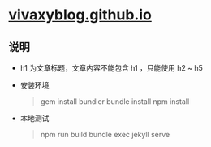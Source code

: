 # [vivaxyblog.github.io](http://vivaxyblog.github.io)

## 说明

- h1 为文章标题，文章内容不能包含 h1 ，只能使用 h2 ~ h5

- 安装环境

    > gem install bundler
    > bundle install
    > npm install

- 本地测试

    > npm run build
    > bundle exec jekyll serve
